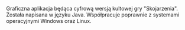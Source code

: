 Graficzna aplikacja będąca cyfrową wersją kultowej gry "Skojarzenia". Została napisana w języku Java. Współpracuje poprawnie z systemami operacyjnymi Windows oraz Linux.
